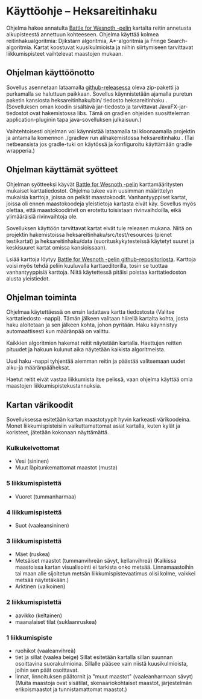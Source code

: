 # Käyttöohje – Heksareitinhaku

Ohjelma hakee annatulta  [Battle for Wesnoth -pelin](https://www.wesnoth.org/) kartalta reitin annetusta alkupisteestä annettuun kohteeseen. Ohjelma käyttää kolmea reitinhakualgoritmia: Djikstarn algoritmia, A*-algoritmia ja Fringe Search-algoritmia. Kartat koostuvat kuusikulmioista ja niihin siirtymiseen tarvittavat liikkumispisteet vaihtelevat maastojen mukaan.

## Ohjelman käyttöönotto

Sovellus asennetaan lataamalla [github-releasessa](https://github.com/helihyv/heksareitinhaku/releases/tag/loppupalautus) oleva zip-paketti ja purkamalla se haluttuun paikkaan. Sovellus käynnistetään ajamalla puretun paketin kansiosta heksareitinhaku/bin/ tiedosto heksareitinhaku . (Sovelluksen oman koodin sisältävä jar-tiedosto ja tarvittavat JavaFX-jar-tiedostot ovat hakemistossa libs. Tämä on gradlen ohjeiden suositteleman application-pluginin tapa java-sovelluksen julkaisuun.)

Vaihtehtoisesti ohjelman voi käynnistää lataamalla tai kloonaamalla projektin ja antamalla komennon ./gradlew run alihakemistossa heksareitinhaku . (Tai netbeansista jos gradle-tuki on käytössä ja ḱonfiguroitu käyttämään gradle wrapperia.)   

## Ohjelman käyttämät syötteet

Ohjelman syötteeksi käyvät [Battle for Wesnoth -pelin](https://www.wesnoth.org/) karttamääritysten mukaiset karttatiedostot. Ohjelma tukee vain uusimman määrittelyn mukaisia karttoja, joissa on pelkät maastokoodit. Vanhantyyppiset kartat, joissa oli ennen maastokoodeja yleistietoja kartasta eivät käy. Sovellus myös olettaa, että maastokoodirivit on erotettu toisistaan rivinvaihdoilla, eikä ylimääräisiä rivinvaihtoja ole.

Sovelluksen käyttöön tarvittavat kartat eivät tule releasen mukana. Niitä on projektin hakemistoissa heksareitinhaku/src/test/resources (pienet testikartat) ja heksareitinhaku/data (suorituskykytesteissä käytetyt suuret ja keskisuuret kartat omissa kansioissaan).

Lsiää karttoja löytyy [Battle for Wesnoth -pelin github-repositoriosta](https://github.com/wesnoth/wesnoth). Karttoja voisi myös tehdä peliin kuuluvalla karttaeditorilla, tosin se tuottaa vanhantyyppisiä karttoja. Niitä käytettessä pitäisi poistaa karttatiedoston alusta yleistiedot.

## Ohjelman toiminta

Ohjelmaa käytettäessä on ensin ladattava kartta tiedostosta (Valitse karttatiedosto -nappi). Tämän jälkeen valitaan hiirellä kartalta kohta, josta haku aloitetaan ja sen jälkeen kohta, johon pyritään. Haku käynnistyy automaattisesti kun määränpää on valittu. 

Kaikkien algoritmien hakemat reitit näytetään kartalla. Haettujen reitten pituudet ja hakuun kulunut aika näytetään kaikista algoritmeista.

Uusi haku -nappi tyhjentää aiemman reitin ja päästää valitsemaan uudet alku-ja määränpääheksat. 

Haetut reitit eivät vastaa liikkumista itse pelissä, vaan ohjelma käyttää omia maastojen liikkumispistekustannuksia.

## Kartan värikoodit

Sovelluksessa esitetään kartan maastotyypit hyvin karkeasti värikoodeina.  Monet liikkumispisteisiin vaikuttamattomat asiat kartalla, kuten kylät ja koristeet, jätetään kokonaan näyttämättä.

### Kulkukelvottomat
* Vesi  (sininen)
* Muut läpitunkemattomat maastot (musta)

### 5 liikkumispistettä
* Vuoret (tummanharmaa)

### 4 liikkumispistettä

* Suot (vaaleansininen)

### 3 liikkumispistettä

* Mäet (ruskea)
* Metsäiset maastot (tummanvihreän sävyt, kellanvihreä)
(Kaikissa maastoissa kartan visualisointi ei tarkista onko metsää. Linnamaastoihin tai maan alle sijoitetun metsän liikkumispistevaatimus olisi kolme, vaikkei metsää näytetäkään.)
* Arktinen (valkoinen)

### 2 liikkumispistettä
* aavikko (keltainen)
* maanalaiset tilat (suklaanruskea)

### 1 liikkumispiste
* ruohikot (vaaleanvihreä)
* tiet ja sillat (vaalea beige)
Sillat esitetään kartalla sillan suunnan osoittavina suorakulmioina. Sillalle pääsee vain niistä kuusikulmioista, joihin sen päät osoittavat.
* linnat, linnoituksen päätornit ja "muut maastot" (vaaleanharmaan sävyt)
(Muita maastoja ovat sisätilat, skenaariokohtaiset maastot, järjestelmän erikoismaastot ja tunnistamattomat maastot.)



